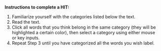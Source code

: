 **Instructions to complete a HIT:**
1. Familiarize yourself with the categories listed below the text. 
2. Read the text. 
3. Click all words that you think belong in the same category (they will be highlighted a certain color), then select a category using either mouse or key inputs. 
4. Repeat Step 3 until you have categorized all the words you wish label.
